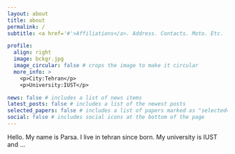 ```yaml
---
layout: about
title: about
permalink: /
subtitle: <a href='#'>Affiliations</a>. Address. Contacts. Moto. Etc.

profile:
  align: right
  image: bckgr.jpg
  image_circular: false # crops the image to make it circular
  more_info: >
    <p>City:Tehran</p>
    <p>University:IUST</p>

news: false # includes a list of news items
latest_posts: false # includes a list of the newest posts
selected_papers: false # includes a list of papers marked as "selected={true}"
social: false # includes social icons at the bottom of the page
---
```


Hello. My name is Parsa. I live in tehran since born. My university is IUST and ...
